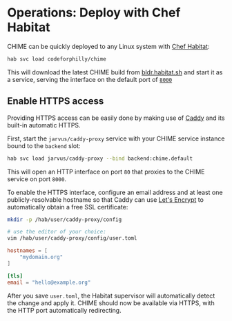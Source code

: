 # Operations: Deploy with Chef Habitat

CHIME can be quickly deployed to any Linux system with [Chef Habitat](https://habitat.sh):

```bash
hab svc load codeforphilly/chime
```

This will download the latest CHIME build from [bldr.habitat.sh](bldr.habitat.sh) and start it as a service, serving the interface on the default port of [`8000`](http://localhost:8000)

## Enable HTTPS access

Providing HTTPS access can be easily done by making use of [Caddy](https://caddyserver.com/) and its built-in automatic HTTPS.

First, start the `jarvus/caddy-proxy` service with your CHIME service instance bound to the `backend` slot:

```bash
hab svc load jarvus/caddy-proxy --bind backend:chime.default
```

This will open an HTTP interface on port `80` that proxies to the CHIME service on port `8000`.

To enable the HTTPS interface, configure an email address and at least one publicly-resolvable hostname so that Caddy can use [Let's Encrypt](https://letsencrypt.org/) to automatically obtain a free SSL certificate:

```bash
mkdir -p /hab/user/caddy-proxy/config

# use the editor of your choice:
vim /hab/user/caddy-proxy/config/user.toml
```

```toml
hostnames = [
    "mydomain.org"
]

[tls]
email = "hello@example.org"
```

After you save `user.toml`, the Habitat supervisor will automatically detect the change and apply it. CHIME should now be available via HTTPS, with the HTTP port automatically redirecting.
